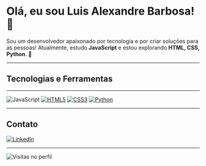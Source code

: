 # Olá, eu sou Luis Alexandre Barbosa! 👋

Sou um desenvolvedor apaixonado por tecnologia e por criar soluções para as pessoas! Atualmente, estudo **JavaScript** e estou explorando **HTML, CSS, Python**. 🚀

---

## Tecnologias e Ferramentas 

---

![JavaScript](https://img.shields.io/badge/-JavaScript-F7DF1E?style=flat-square&logo=javascript&logoColor=black)
[![HTML5](https://img.shields.io/badge/-HTML5-E34F26?style=flat-square&logo=html5&logoColor=white)](https://developer.mozilla.org/pt-BR/docs/Web/HTML)
[![CSS3](https://img.shields.io/badge/-CSS3-1572B6?style=flat-square&logo=css3&logoColor=white)](https://developer.mozilla.org/pt-BR/docs/Web/CSS)
[![Python](https://img.shields.io/badge/-Python-3776AB?style=flat-square&logo=python&logoColor=white)](https://www.python.org)

---

## Contato
[![LinkedIn](https://img.shields.io/badge/-LinkedIn-blue?style=flat-square&logo=linkedin&logoColor=white)](https://www.linkedin.com/in/luis-alexandre-barbosa-b8795b271/)

---

![Visitas no perfil](https://komarev.com/ghpvc/?username=seu-usuario&color=blue)
